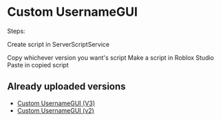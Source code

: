 # Custom UsernameGUI

Steps:

Create script in ServerScriptService

Copy whichever version you want's script
Make a script in Roblox Studio
Paste in copied script

## Already uploaded versions

- [Custom UsernameGUI (V3)](https://www.roblox.com/library/11632911072/)
- [Custom UsernameGUI (v2)](https://www.roblox.com/library/11470123568/)
 
